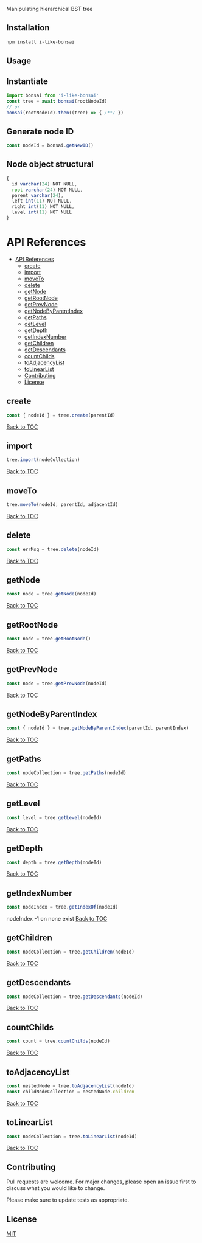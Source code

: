 Manipulating hierarchical BST tree

## Installation

```sh
npm install i-like-bonsai
```

## Usage

Instantiate
----------
```javascript
import bonsai from 'i-like-bonsai'
const tree = await bonsai(rootNodeId)
// or
bonsai(rootNodeId).then((tree) => { /**/ })
```

Generate node ID
----------
```javascript
const nodeId = bonsai.getNewID()
```

Node object structural
----------
```javascript
{
  id varchar(24) NOT NULL,
  root varchar(24) NOT NULL,
  parent varchar(24),
  left int(11) NOT NULL,
  right int(11) NOT NULL,
  level int(11) NOT NULL
}
```

API References
==============

- [API References](#api-references)
  - [create](#create)
  - [import](#import)
  - [moveTo](#moveto)
  - [delete](#delete)
  - [getNode](#getnode)
  - [getRootNode](#getrootnode)
  - [getPrevNode](#getprevnode)
  - [getNodeByParentIndex](#getnodebyparentindex)
  - [getPaths](#getpaths)
  - [getLevel](#getlevel)
  - [getDepth](#getdepth)
  - [getIndexNumber](#getindexnumber)
  - [getChildren](#getchildren)
  - [getDescendants](#getdescendants)
  - [countChilds](#countchilds)
  - [toAdjacencyList](#toadjacencylist)
  - [toLinearList](#tolinearlist)
  - [Contributing](#contributing)
  - [License](#license)

create
----------
```javascript
const { nodeId } = tree.create(parentId)
```
[Back to TOC](#api-references)

import
----------
```javascript
tree.import(nodeCollection)
```
[Back to TOC](#api-references)

moveTo
----------
```javascript
tree.moveTo(nodeId, parentId, adjacentId)
```
[Back to TOC](#api-references)

delete
----------
```javascript
const errMsg = tree.delete(nodeId)
```
[Back to TOC](#api-references)

getNode
----------
```javascript
const node = tree.getNode(nodeId)
```
[Back to TOC](#api-references)

getRootNode
----------
```javascript
const node = tree.getRootNode()
```
[Back to TOC](#api-references)

getPrevNode
----------
```javascript
const node = tree.getPrevNode(nodeId)
```
[Back to TOC](#api-references)

getNodeByParentIndex
----------
```javascript
const { nodeId } = tree.getNodeByParentIndex(parentId, parentIndex)
```
[Back to TOC](#api-references)

getPaths
----------
```javascript
const nodeCollection = tree.getPaths(nodeId)
```
[Back to TOC](#api-references)

getLevel
----------
```javascript
const level = tree.getLevel(nodeId)
```
[Back to TOC](#api-references)

getDepth
----------
```javascript
const depth = tree.getDepth(nodeId)
```
[Back to TOC](#api-references)

getIndexNumber
----------
```javascript
const nodeIndex = tree.getIndexOf(nodeId)
```
nodeIndex -1 on none exist
[Back to TOC](#api-references)

getChildren
----------
```javascript
const nodeCollection = tree.getChildren(nodeId)
```
[Back to TOC](#api-references)

getDescendants
----------
```javascript
const nodeCollection = tree.getDescendants(nodeId)
```
[Back to TOC](#api-references)

countChilds
----------
```javascript
const count = tree.countChilds(nodeId)
```
[Back to TOC](#api-references)

toAdjacencyList
----------
```javascript
const nestedNode = tree.toAdjacencyList(nodeId)
const childNodeCollection = nestedNode.children
```
[Back to TOC](#api-references)

toLinearList
----------
```javascript
const nodeCollection = tree.toLinearList(nodeId)
```
[Back to TOC](#api-references)

## Contributing

Pull requests are welcome. For major changes, please open an issue first
to discuss what you would like to change.

Please make sure to update tests as appropriate.

## License

[MIT](https://choosealicense.com/licenses/mit/)